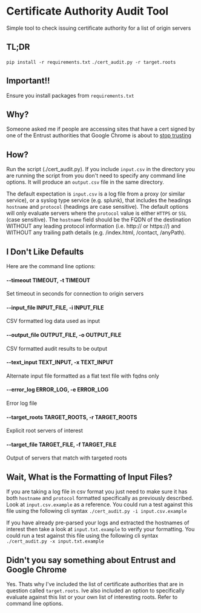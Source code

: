 # Certificate Authority Audit Tool
Simple tool to check issuing certificate authority for a list of origin servers

## TL;DR
`pip install -r requirements.txt`
`./cert_audit.py -r target.roots`

## Important!!
Ensure you install packages from `requirements.txt`

## Why?
Someone asked me if people are accessing sites that have a cert signed by one of the Entrust authorities that Google Chrome is about to [stop trusting](https://security.googleblog.com/2024/06/sustaining-digital-certificate-security.html)

## How?
Run the script (./cert_audit.py). If you include `input.csv` in the directory you are running the script from you don't need to specify any command line options. It will produce an `output.csv` file in the same directory.

The default expectation is `input.csv` is a log file from a proxy (or similar service), or a syslog type service (e.g. splunk), that includes the headings `hostname` and `protocol` (headings are case sensitive). The default options will only evaluate servers where the `protocol` value is either `HTTPS` or `SSL` (case sensitive). The `hostname` field should be the FQDN of the destination WITHOUT any leading protocol information (i.e. http:// or https://) and WITHOUT any trailing path details (e.g. /index.html, /contact, /anyPath).

## I Don't Like Defaults
Here are the command line options:

#### --timeout TIMEOUT, -t TIMEOUT 
Set timeout in seconds for connection to origin servers
#### --input_file INPUT_FILE, -i INPUT_FILE
CSV formatted log data used as input
#### --output_file OUTPUT_FILE, -o OUTPUT_FILE
CSV formatted audit results to be output
#### --text_input TEXT_INPUT, -x TEXT_INPUT
Alternate input file formatted as a flat text file with fqdns only
#### --error_log ERROR_LOG, -e ERROR_LOG
Error log file
#### --target_roots TARGET_ROOTS, -r TARGET_ROOTS
Explicit root servers of interest
#### --target_file TARGET_FILE, -f TARGET_FILE
Output of servers that match with targeted roots

## Wait, What is the Formatting of Input Files?
If you are taking a log file in csv format you just need to make sure it has both `hostname` and `protocol` formatted specifically as previously described. Look at `input.csv.example` as a reference. You could run a test against this file using the following cli syntax `./cert_audit.py -i input.csv.example`

If you have already pre-parsed your logs and extracted the hostnames of interest then take a look at `input.txt.example` to verify your formatting. You could run a test against this file using the following cli syntax `./cert_audit.py -x input.txt.example`

## Didn't you say something about Entrust and Google Chrome
Yes. Thats why I've included the list of certificate authorities that are in question called `target.roots`. Ive also included an option to specifically evaluate against this list or your own list of interesting roots. Refer to command line options.